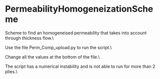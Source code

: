 # PermeabilityHomogeneizationScheme
Scheme to find an homogeneised permeability that takes into account through thickness flow.\\

Use the file Perm_Comp_upload.py to run the script.\\

Change all the values at the bottom of the file.\\ 

The script has a numerical instability and is not able to run for more than 2 plies.\\
